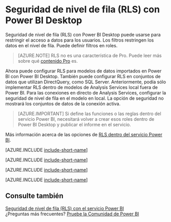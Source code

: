 <properties
pageTitle="Seguridad de nivel de fila (RLS) con Power BI Desktop"
description="Cómo configurar la seguridad de nivel de fila de los conjuntos de datos importados y DirectQuery en Power BI Desktop."
services="powerbi"
documentationCenter=""
authors="guyinacube"
manager="mblythe"
backup=""
editor=""
tags=""
qualityFocus="no"
qualityDate=""/>

<tags
ms.service="powerbi"
ms.devlang="NA"
ms.topic="article"
ms.tgt_pltfrm="na"
ms.workload="powerbi"
ms.date="09/21/2016"
ms.author="asaxton"/>
# Seguridad de nivel de fila (RLS) con Power BI Desktop

Seguridad de nivel de fila (RLS) con Power BI Desktop puede usarse para restringir el acceso a datos para los usuarios. Los filtros restringen los datos en el nivel de fila. Puede definir filtros en roles.

> [AZURE.NOTE] RLS no es una característica de Pro. Puede leer más sobre qué [contenido Pro](powerbi-power-bi-pro-content-what-is-it.md) es.

Ahora puede configurar RLS para modelos de datos importados en Power BI con Power BI Desktop. También puede configurar RLS en conjuntos de datos que utilizan DirectQuery, como SQL Server. Anteriormente, podía sólo implementar RLS dentro de modelos de Analysis Services local fuera de Power BI. Para las conexiones en directo de Analysis Services, configurar la seguridad de nivel de fila en el modelo en local. La opción de seguridad no mostrará los conjuntos de datos de la conexión activa.

> [AZURE.IMPORTANT] Si define las funciones o las reglas dentro del servicio Power BI, necesitará volver a crear esos roles dentro de Power BI Desktop y publicar el informe en el servicio.

Más información acerca de las opciones de [RLS dentro del servicio Power BI](powerbi-admin-rls.md).

[AZURE.INCLUDE [include-short-name](../includes/rls-desktop-define-roles.md)]

[AZURE.INCLUDE [include-short-name](../includes/rls-desktop-view-as-roles.md)]

[AZURE.INCLUDE [include-short-name](../includes/rls-limitations.md)]

[AZURE.INCLUDE [include-short-name](../includes/rls-faq.md)]

## Consulte también

[Seguridad de nivel de fila (RLS) con el servicio Power BI](powerbi-admin-rls.md)  
¿Preguntas más frecuentes? [Pruebe la Comunidad de Power BI](http://community.powerbi.com/)